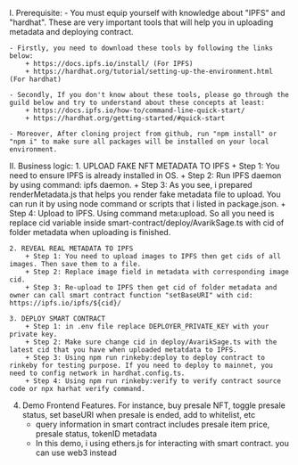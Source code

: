I. Prerequisite:
    - You must equip yourself with knowledge about "IPFS" and "hardhat". These are very important tools that will help you in uploading metadata and deploying contract. 
    
    - Firstly, you need to download these tools by following the links below: 
        + https://docs.ipfs.io/install/ (For IPFS)
        + https://hardhat.org/tutorial/setting-up-the-environment.html (For hardhat)

    - Secondly, If you don't know about these tools, please go through the guild below and try to understand about these concepts at least:
        + https://docs.ipfs.io/how-to/command-line-quick-start/
        + https://hardhat.org/getting-started/#quick-start

    - Moreover, After cloning project from github, run "npm install" or "npm i" to make sure all packages will be installed on your local environment. 

II. Business logic:
    1. UPLOAD FAKE NFT METADATA TO IPFS
        + Step 1: You need to ensure IPFS is already installed in OS.
        + Step 2: Run IPFS daemon by using command: ipfs daemon.
        + Step 3: As you see, i prepared renderMetadata.js that helps you render fake metadata file to upload. You can run it by using node command or scripts that i listed in package.json.
        + Step 4: Upload to IPFS. Using command meta:upload. So all you need is replace cid variable inside smart-contract/deploy/AvarikSage.ts with cid of folder metadata when uploading is finished.

    2. REVEAL REAL METADATA TO IPFS
        + Step 1: You need to upload images to IPFS then get cids of all images. Then save them to a file.
        + Step 2: Replace image field in metadata with corresponding image cid.
        + Step 3: Re-upload to IPFS then get cid of folder metadata and owner can call smart contract function "setBaseURI" with cid: https://ipfs.io/ipfs/${cid}/

    3. DEPLOY SMART CONTRACT
        + Step 1: in .env file replace DEPLOYER_PRIVATE_KEY with your private key.
        + Step 2: Make sure change cid in deploy/AvarikSage.ts with the latest cid that you have when uploaded metatdata to IPFS.
        + Step 3: Using npm run rinkeby:deploy to deploy contract to rinkeby for testing purpose. If you need to deploy to mainnet, you need to config network in hardhat.config.ts.
        + Step 4: Using npm run rinkeby:verify to verify contract source code or npx harhat verify command.

4. Demo Frontend Features. For instance, buy presale NFT, toggle presale status, set baseURI when presale is ended, add to whitelist, etc
    + query information in smart contract includes presale item price, presale status, tokenID metadata
    + In this demo, i using ethers.js for interacting with smart contract. you can use web3 instead
